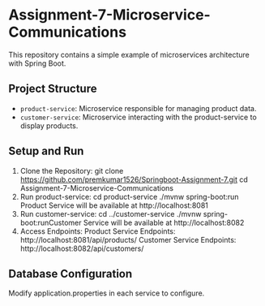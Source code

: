 # Assignment-7-Microservice-Communications

This repository contains a simple example of microservices architecture with Spring Boot.
 
## Project Structure
 
- `product-service`: Microservice responsible for managing product data.
- `customer-service`: Microservice interacting with the product-service to display products.
 
## Setup and Run
 
1. Clone the Repository:
git clone https://github.com/premkumar1526/Springboot-Assignment-7.git
   cd Assignment-7-Microservice-Communications
2. Run product-service:
cd product-service
./mvnw spring-boot:run
Product Service will be available at http://localhost:8081
3. Run customer-service:
cd ../customer-service
./mvnw spring-boot:runCustomer Service will be available at http://localhost:8082
4. Access Endpoints:
Product Service Endpoints:
http://localhost:8081/api/products/
Customer Service Endpoints:
http://localhost:8082/api/customers/

## Database Configuration
Modify application.properties in each service to configure.
